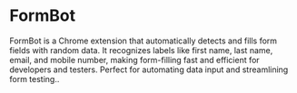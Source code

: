 # FormBot
FormBot is a Chrome extension that automatically detects and fills form fields with random data. It recognizes labels like first name, last name, email, and mobile number, making form-filling fast and efficient for developers and testers. Perfect for automating data input and streamlining form testing..
